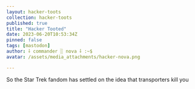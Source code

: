 ```yaml
---
layout: hacker-toots
collection: hacker-toots
published: true
title: "Hacker Tooted"
date: 2023-06-20T10:53:34Z
pinned: false
tags: [mastodon]
author: ⸸ commander ░ nova ⸸ :~$
avatar: /assets/media_attachments/hacker-nova.png

---
```


<p>So the Star Trek fandom has settled on the idea that transporters kill you</p>


